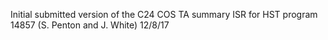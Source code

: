 Initial submitted version of the C24 COS TA summary ISR for HST program 14857 (S. Penton and J. White) 12/8/17  
